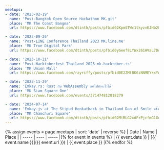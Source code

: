 ```yaml
---
meetups:
- date: '2023-02-19'
  name: 'Post-Bangkok Open Source Hackathon MK.git'
  place: 'MK The Coast Bangna'
  url: https://www.facebook.com/dtinth/posts/pfbid02KpmSTWc1tkyzvEJHb2FVAbhB2kgR4KJcn8w1WV85vgnbU7B2DxhF7h5JGLKTXCE7l

- date: '2023-09-26'
  name: 'Post-LINE Conference Thailand 2023 MK.line.me'
  place: 'MK True Digital Park'
  url: https://www.facebook.com/dtinth/posts/pfbid0yGeef8LYWx261HVaL7DqRV3hgdfckqd5qhEDEvrZ3bY7xEfXC3YFHTizv4nJTLTyl

- date: '2023-10-21'
  name: 'Post-Hacktoberfest Thailand 2023 mk.hacktober.ts'
  place: 'MK Union Mall'
  url: https://www.facebook.com/rayriffy/posts/pfbid0E2ZMtBK6zNNMEYkxYwRcusigm12ZXfsLf6zNFwRS24LPxWd6TKoBpQJ3m2qCuPQbl

- date: '2023-11-29'
  name: 'Emkay.rs: Rust กับ WebAssembly เอาไปทำอะไรได้'
  place: 'MK Siam Square One'
  url: https://www.facebook.com/events/371474812018279

- date: '2024-07-14'
  name: 'Emkay.js at The Stipud Honkathack in Thailand Dan of Smile ครั้งที่ 8'
  place: 'MK Chamchuri Square'
  url: https://www.facebook.com/dtinth/posts/pfbid02MtRLG2xdPrPjcfmG1GdA3ZgczuVFeoVDfar9MpWsyAVBBsao1TCjYpH7Y7BFT9HLl
---
```


{% assign events = page.meetups | sort: 'date' | reverse %}
|  Date | Name | Place |
| ----- | ---- | ----- |{% for event in events %}
| {{ event.date }} | [{{ event.name }}]({{ event.url }}) | {{ event.place }} |{% endfor %}